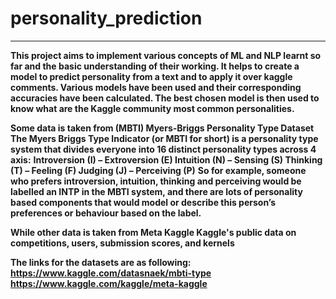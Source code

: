 # personality_prediction
-----------------------------------------------------------------------------------------------------------------------------------
**This project aims to implement various concepts of ML and NLP learnt so far and the basic understanding of their working. It helps to create a model to predict personality from a text and to apply it over kaggle comments. Various models have been used and their corresponding accuracies have been calculated. The best chosen model is then used to know what are the Kaggle community most common personalities.**

**Some data is taken from (MBTI) Myers-Briggs Personality Type Dataset
The Myers Briggs Type Indicator (or MBTI for short) is a personality type system that divides everyone into 16 distinct personality types across 4 axis:**
**Introversion (I) – Extroversion (E)
Intuition (N) – Sensing (S)
Thinking (T) – Feeling (F)
Judging (J) – Perceiving (P)**
**So for example, someone who prefers introversion, intuition, thinking and perceiving would be labelled an INTP in the MBTI system, and there are lots of personality based components that would model or describe this person’s preferences or behaviour based on the label.**

**While other data is taken from Meta Kaggle
Kaggle's public data on competitions, users, submission scores, and kernels**

**The links for the datasets are as following:
https://www.kaggle.com/datasnaek/mbti-type
https://www.kaggle.com/kaggle/meta-kaggle**